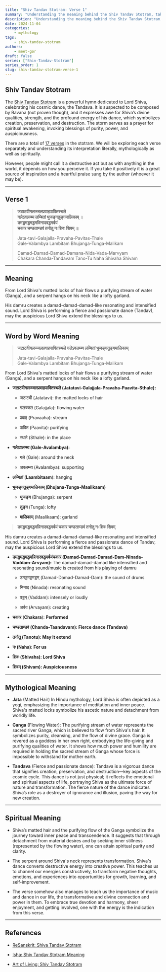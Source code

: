 ```yaml
---
title: "Shiv Tandav Stotram: Verse 1"
summary: "Understanding the meaning behind the Shiv Tandav Stotram, taking a detailed look at the first verse and uncovering its true meaning."
description: "Understanding the meaning behind the Shiv Tandav Stotram, taking a detailed look at the first verse and uncovering its true meaning."
date: 2024-11-04
categories:
    - mythology
tags:
    - shiv-tandav-stotram
authors:
    - meet-gor
draft: false
series: ["Shiv-Tandav-Stotram"]
series_order: 1
slug: shiv-tandav-stotram-verse-1
---
```


## Shiv Tandav Stotram

The [Shiv Tandav Stotram](https://en.wikipedia.org/wiki/Shiva_Tandava_Stotra) is a powerful hymn dedicated to Lord Shiva, celebrating his cosmic dance, the Tandava. It is suspected to be composed by Ravana (not proven though), and it expresses awe for Shiva’s divine qualities, strength, and the profound energy of his dance, which symbolizes creation, preservation, and destruction. The storm serves as a prayer for spiritual awakening, invoking blessings of purity, power, and auspiciousness.

There are a total of [17 verses](https://hindi.webdunia.com/aarti-chalisa/shiv-tandav-stotram-114100100059_1.html) in the stotram. We will be exploring each verse separately and understanding its interpretation literally, mythologically as well as spiritually.

However, people might call it a destructive act but as with anything in the world, it depends on how you perceive it. If you take it positively it is a great source of inspiration and a heartful praise sung by the author (whoever it may be).

---

## Verse 1

> **जटाटवीगलज्जलप्रवाहपावितस्थले  
> गलेऽवलम्ब्य लम्बितां भुजङ्गतुङ्गमालिकाम् ।  
> डमड्डमड्डमड्डमन्निनादवड्डमर्वयं  
> चकार चण्डताण्डवं तनोतु नः शिवः शिवम् ॥**
> 
> Jata-tavi-Galajalla-Pravaha-Pavitas-Thale  
> Gale-Valambya Lambitam Bhujanga-Tunga-Malikam
> 
> Damad-Damad-Damad-Damana-Nida-Vada-Marvyam  
> Chakara Chanda-Tandavam Tano-Tu Naha Shivaha Shivam

---

## Meaning

From Lord Shiva's matted locks of hair flows a purifying stream of water (Ganga), and a serpent hangs on his neck like a lofty garland.

His damru creates a damad-damad-damad-like resonating and intensified sound. Lord Shiva is performing a fierce and passionate dance (Tandav), may the auspicious Lord Shiva extend the blessings to us.

---

## Word by Word Meaning

> **जटाटवीगलज्जलप्रवाहपावितस्थले गलेऽवलम्ब्य लम्बितां भुजङ्गतुङ्गमालिकाम्**
> 
> Jata-tavi-Galajalla-Pravaha-Pavitas-Thale  
> Gale-Valambya Lambitam Bhujanga-Tunga-Malikam

From Lord Shiva's matted locks of hair flows a purifying stream of water (Ganga), and a serpent hangs on his neck like a lofty garland.

* **जटाटवीगलज्जलप्रवाहपावितस्थले (Jatatavi-Galajjala-Pravaha-Paavita-Sthale):**
    
    * जटाटवी (Jatatavi): the matted locks of hair
        
    * गलज्जल (Galajjala): flowing water
        
    * प्रवाह (Pravaaha): stream
        
    * पावित (Paavita): purifying
        
    * स्थले (Sthale): in the place
        
* **गलेऽवलम्ब्य (Gale-Avalambya):**
    
    * गले (Gale): around the neck
        
    * अवलम्ब्य (Avalambya): supporting
        
* **लम्बितां** (**Laambitaam**): hanging
    
* **भुजङ्गतुङ्गमालिकाम् (Bhujana-Tunga-Maalikaam)**
    
    * **भुजङ्ग** (Bhujanga): serpent
        
    * **तुङ्ग** (Tunga): lofty
        
    * **मालिकाम्** (Maalikaam): garland
        

> **डमड्डमड्डमड्डमन्निनादवड्डमर्वयं चकार चण्डताण्डवं तनोतु नः शिवः शिवम्**

His damru creates a damad-damad-damad-like resonating and intensified sound. Lord Shiva is performing a fierce and passionate dance of Tandav, may the auspicious Lord Shiva extend the blessings to us.

* **डमड्डमड्डमड्डमन्निनादवड्डमर्वयंचकार (Damad-Damad-Damad-Dam-Ninada-Vaddam-Arvyam):** The damad-damad-damad like intensified and resonating sound/music is created from his playing of damru
    
    * डमड्डमड्डमड्डम् (Damad-Damad-Damad-Dam): the sound of drums
        
    * निनाद (Ninada): resonating sound
        
    * वड्डम् (Vaddam): intensely or loudly
        
    * अर्वय (Arvayam): creating
        
* **चकार** (**Chakara**): **Performed**
    
* **चण्डताण्डवं (Chanda-Taandavam): Fierce dance (Tandava)**
    
* **तनोतु (Tanotu): May it extend**
    
* **नः (Naha): For us**
    
* **शिवः (Shivaha): Lord Shiva**
    
* **शिवम् (Shivam): Auspiciousness**
    

---

## Mythological Meaning

* **Jata** (Matted Hair) In Hindu mythology, Lord Shiva is often depicted as a yogi, emphasizing the importance of meditation and inner peace. Shiva's matted locks symbolize his ascetic nature and detachment from worldly life.
    
* **Ganga** (Flowing Water): The purifying stream of water represents the sacred river Ganga, which is believed to flow from Shiva's hair. It symbolizes purity, cleansing, and the flow of divine grace. Ganga is revered as a goddess in her own right, embodying the life-giving and purifying qualities of water. It shows how much power and humility are required in holding the sacred stream of Ganga whose force is impossible to withstand for mother earth.
    
* **Tandava** (Fierce and passionate dance): Tandava is a vigorous dance that signifies creation, preservation, and destruction—key aspects of the cosmic cycle. This dance is not just physical; it reflects the emotional and spiritual aspects of life, portraying Shiva as the ultimate force of nature and transformation. The fierce nature of the dance indicates Shiva’s role as a destroyer of ignorance and illusion, paving the way for new creation.
    

---

## Spiritual Meaning

* Shiva’s matted hair and the purifying flow of the Ganga symbolize the journey toward inner peace and transcendence. It suggests that through detachment from material desires and by seeking inner stillness (represented by the flowing water), one can attain spiritual purity and clarity.
    
* The serpent around Shiva's neck represents transformation. Shiva's dance converts destructive energy into creative power. This teaches us to channel our energies constructively, to transform negative thoughts, emotions, and experiences into opportunities for growth, learning, and self-improvement.
    
* The verse somehow also manages to teach us the importance of music and dance in our life, the transformative and divine connection and power in them. To embrace true devotion and harmony, sheer enjoyment, and getting involved, one with the energy is the indication from this verse.
    

---

## References

* [ReSanskrit: Shiva Tandav Stotram](https://resanskrit.com/blogs/blog-post/shiv-tandav-stotram-lyrics-hindi-english-translation)
    
* [Isha: Shiv Tandav Stotram Meaning](https://isha.sadhguru.org/mahashivratri/hi/shiva/shiv-tandav-stotram-lyrics-in-hindi/)
    
* [Art of Living: Shiv Tandav Stotram](https://www.artofliving.org/in-en/mahashivratri/shiv-tandav-stotram-lyrics-meaning-benefits)
